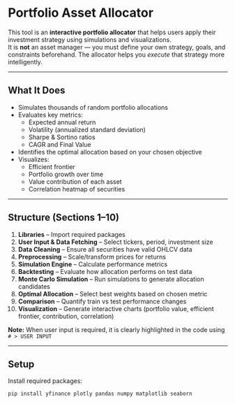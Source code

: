 # Portfolio Asset Allocator

This tool is an **interactive portfolio allocator** that helps users apply their investment strategy using simulations and visualizations.  
It is **not** an asset manager — you must define your own strategy, goals, and constraints beforehand. The allocator helps you *execute* that strategy more intelligently.

---

## What It Does

- Simulates thousands of random portfolio allocations
- Evaluates key metrics:
  - Expected annual return
  - Volatility (annualized standard deviation)
  - Sharpe & Sortino ratios
  - CAGR and Final Value
- Identifies the optimal allocation based on your chosen objective
- Visualizes:
  - Efficient frontier
  - Portfolio growth over time
  - Value contribution of each asset
  - Correlation heatmap of securities

---

## Structure (Sections 1–10)

1. **Libraries** – Import required packages  
2. **User Input & Data Fetching** – Select tickers, period, investment size  
3. **Data Cleaning** – Ensure all securities have valid OHLCV data  
4. **Preprocessing** – Scale/transform prices for returns  
5. **Simulation Engine** – Calculate performance metrics  
6. **Backtesting** – Evaluate how allocation performs on test data  
7. **Monte Carlo Simulation** – Run simulations to generate allocation candidates  
8. **Optimal Allocation** – Select best weights based on chosen metric  
9. **Comparison** – Quantify train vs test performance changes  
10. **Visualization** – Generate interactive charts (portfolio value, efficient frontier, contribution, correlation)

**Note:** When user input is required, it is clearly highlighted in the code using `# > USER INPUT`

---

## Setup

Install required packages:

```bash
pip install yfinance plotly pandas numpy matplotlib seaborn
